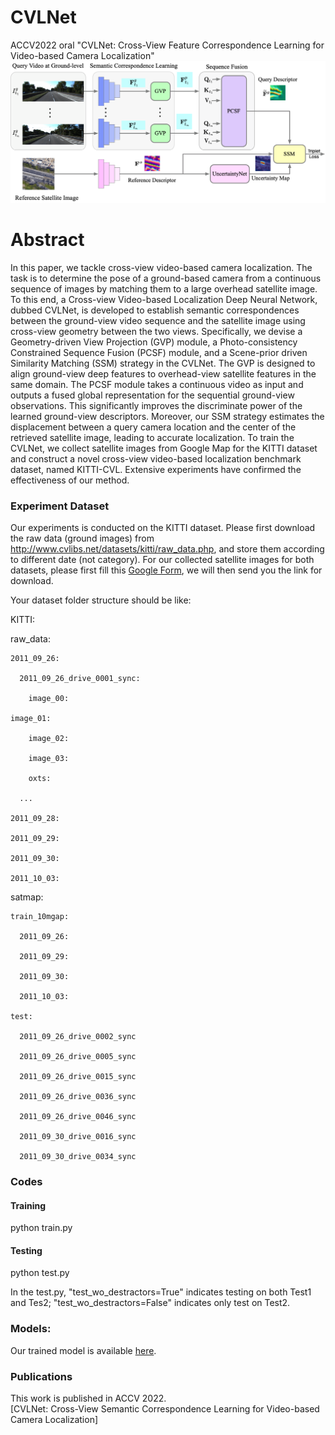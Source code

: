 # CVLNet
ACCV2022 oral "CVLNet: Cross-View Feature Correspondence Learning for Video-based Camera Localization"
![alt text](./VBL_Framework.png)

# Abstract
In this paper, we tackle cross-view video-based camera localization. The task is to determine the pose of a ground-based camera from a continuous sequence of images by matching them to a large overhead satellite image. 
To this end, a Cross-view Video-based Localization Deep Neural Network, dubbed CVLNet, is developed to establish semantic correspondences between the ground-view video sequence and the satellite image using cross-view geometry between the two views. 
Specifically, we devise a Geometry-driven View Projection (GVP) module, a Photo-consistency Constrained Sequence Fusion (PCSF) module, and a Scene-prior driven Similarity Matching (SSM) strategy in the CVLNet.  The GVP is designed to align ground-view deep features to overhead-view satellite features in the same domain.  The PCSF module takes a continuous video as input and outputs a fused global representation for the sequential ground-view observations. 
This significantly improves the discriminate power of the learned ground-view descriptors. 
Moreover, our SSM strategy estimates the displacement between a query camera location and the center of the retrieved satellite image, leading to accurate localization. To train the CVLNet, we collect satellite images from Google Map for the KITTI dataset and construct a novel cross-view video-based localization benchmark dataset, named KITTI-CVL. Extensive experiments have confirmed the effectiveness of our method. 
### Experiment Dataset
Our experiments is conducted on the KITTI dataset. 
Please first download the raw data (ground images) from http://www.cvlibs.net/datasets/kitti/raw_data.php, and store them according to different date (not category). 
For our collected satellite images for both datasets, please first fill this [Google Form](https://forms.gle/61V7fVR2FE5emHDM6), we will then send you the link for download. 

Your dataset folder structure should be like: 

KITTI:

  raw_data:
  
    2011_09_26:
    
      2011_09_26_drive_0001_sync:
      
        image_00:
	
	image_01:
	
        image_02:
	
        image_03:
	
        oxts:
	
      ...
      
    2011_09_28:
    
    2011_09_29:
    
    2011_09_30:
    
    2011_10_03:
  
  
  satmap:
  
    train_10mgap:
    
      2011_09_26:
      
      2011_09_29:
      
      2011_09_30:
      
      2011_10_03:
      
    test:
    
      2011_09_26_drive_0002_sync
      
      2011_09_26_drive_0005_sync
      
      2011_09_26_drive_0015_sync
      
      2011_09_26_drive_0036_sync
      
      2011_09_26_drive_0046_sync
      
      2011_09_30_drive_0016_sync
      
      2011_09_30_drive_0034_sync

### Codes

#### Training 

python train.py 

#### Testing 
python test.py 

In the test.py, "test_wo_destractors=True" indicates testing on both Test1 and Tes2; "test_wo_destractors=False" indicates only test on Test2. 

### Models:
Our trained model is available [here](https://anu365-my.sharepoint.com/:u:/g/personal/u6293587_anu_edu_au/EVVeze8yhfpGpsrpuAJDpP0BqS86odkmeeQyu1rdDBJOSA?e=I9Hsk7). 



### Publications
This work is published in ACCV 2022.  
[CVLNet: Cross-View Semantic Correspondence Learning for Video-based Camera Localization]
